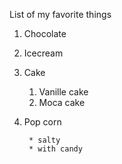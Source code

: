 List of my favorite things
1. Chocolate
2. Icecream
3. Cake
    1. Vanille cake
    2. Moca cake
4. Pop corn   
     
        * salty
        * with candy
